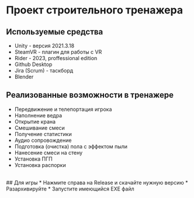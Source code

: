 # Проект строительного тренажера

## Используемые средства
* Unity - версия 2021.3.18
* SteamVR - плагин для работы с VR
* Rider - 2023, proffessional edition
* Github Desktop
* Jira (Scrum) - таскборд
* Blender
## Реализованные возможности в тренажере
* Передвижение и телепортация игрока
* Наполнение ведра
* Открытие крана
* Смешивание смеси
* Получение статистики
* Аудио сопровождение
* Подготовка (очистка) пола с эффектом пыли
* Нанесение смеси на стену
* Установка ПГП
* Установка распорки
<br>
## Для игры
* Нажмите справа на Release и скачайте нужную версию
* Разархивируйте
* Запустите имеющийся EXE файл
